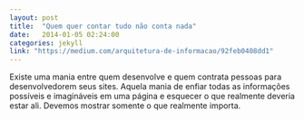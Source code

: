 ```yaml
---
layout: post
title:  "Quem quer contar tudo não conta nada"
date:   2014-01-05 02:24:00
categories: jekyll
link: "https://medium.com/arquitetura-de-informacao/92feb0408dd1"
---
```


Existe uma mania entre quem desenvolve e quem contrata pessoas para desenvolvedorem seus sites. Aquela mania de enfiar todas as informações possíveis e imagináveis em uma página e esquecer o que realmente deveria estar ali. Devemos mostrar somente o que realmente importa.